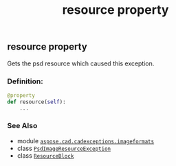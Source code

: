 ﻿---
title: resource property
second_title: Aspose.CAD for Python via .NET API References
description: 
type: docs
weight: 30
url: /aspose.cad.cadexceptions.imageformats/psdimageresourceexception/resource/
is_root: false
---

## resource property


Gets the psd resource which caused this exception.
### Definition:
```python
@property
def resource(self):
    ...
```

### See Also
* module [`aspose.cad.cadexceptions.imageformats`](../../)
* class [`PsdImageResourceException`](/cad/python-net/aspose.cad.cadexceptions.imageformats/psdimageresourceexception)
* class [`ResourceBlock`](/cad/python-net/aspose.cad.fileformats.psd/resourceblock)
